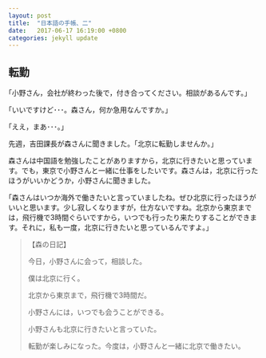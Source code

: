 ```yaml
---
layout: post
title:  "日本語の手帳、二"
date:   2017-06-17 16:19:00 +0800
categories: jekyll update
---
```


## 転勤

｢小野さん，会社が終わった後で，付き合ってください。相談があるんです。｣

｢いいですけど･･･。森さん，何か急用なんですか。｣

｢ええ，まあ･･･。｣

先週，吉田課長が森さんに聞きました。｢北京に転勤しませんか。｣

森さんは中国語を勉強したことがありますから，北京に行きたいと思っています。でも，東京で小野さんと一緒に仕事をしたいです。森さんは，北京に行ったほうがいいかどうか，小野さんに聞きました。

｢森さんはいつか海外で働きたいと言っていましたね。ぜひ北京に行ったほうがいいと思います。少し寂しくなりますが，仕方ないですね。北京から東京までは，飛行機で3時間ぐらいですから，いつでも行ったり来たりすることができます。それに，私も一度，北京に行きたいと思っているんですよ。｣

>【森の日記】
> 
> 今日，小野さんに会って，相談した。
> 
> 僕は北京に行く。
> 
> 北京から東京まで，飛行機で3時間だ。
> 
> 小野さんには，いつでも会うことができる。
> 
> 小野さんも北京に行きたいと言っていた。
> 
> 転勤が楽しみになった。今度は，小野さんと一緒に北京で働きたい。